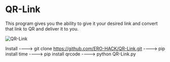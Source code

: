 # QR-Link
This program gives you the ability to give it your desired link and convert that link to QR and deliver it to you.

![QR-Link](https://github.com/ERO-HACK/QR-Link/assets/72475141/f9c29f87-3f7d-45eb-b278-49547c44b150)

Install
----> git clone https://github.com/ERO-HACK/QR-Link.git
----> pip install time
----> pip install qrcode
----> python QR-Link.py
